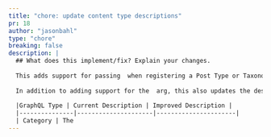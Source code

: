 ```yaml
---
title: "chore: update content type descriptions"
pr: 18
author: "jasonbahl"
type: "chore"
breaking: false
description: |
  ## What does this implement/fix? Explain your changes.
  
  This adds support for passing  when registering a Post Type or Taxonomy. This field will be used as the description in the Schema for the Type representing the Post Type or Taxonomy. 
  
  In addition to adding support for the  arg, this also updates the descriptions for the built in post types and taxonomies, as well as the User, Menu and Comment types. 
  
  |GraphQL Type | Current Description | Improved Description |
  |---------------|---------------------|----------------------|
  | Category | The
---
```

